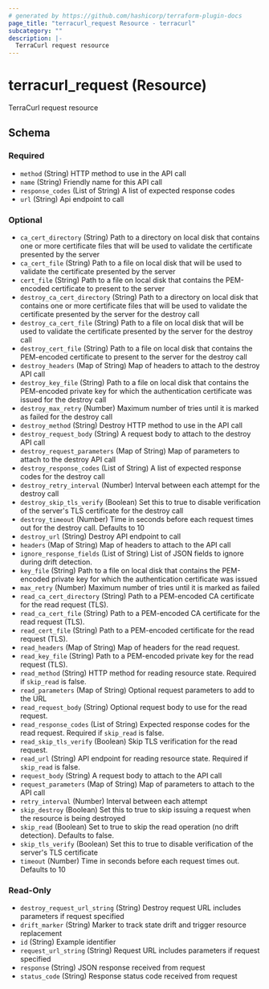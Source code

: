 ```yaml
---
# generated by https://github.com/hashicorp/terraform-plugin-docs
page_title: "terracurl_request Resource - terracurl"
subcategory: ""
description: |-
  TerraCurl request resource
---
```


# terracurl_request (Resource)

TerraCurl request resource



<!-- schema generated by tfplugindocs -->
## Schema

### Required

- `method` (String) HTTP method to use in the API call
- `name` (String) Friendly name for this API call
- `response_codes` (List of String) A list of expected response codes
- `url` (String) Api endpoint to call

### Optional

- `ca_cert_directory` (String) Path to a directory on local disk that contains one or more certificate files that will be used to validate the certificate presented by the server
- `ca_cert_file` (String) Path to a file on local disk that will be used to validate the certificate presented by the server
- `cert_file` (String) Path to a file on local disk that contains the PEM-encoded certificate to present to the server
- `destroy_ca_cert_directory` (String) Path to a directory on local disk that contains one or more certificate files that will be used to validate the certificate presented by the server for the destroy call
- `destroy_ca_cert_file` (String) Path to a file on local disk that will be used to validate the certificate presented by the server for the destroy call
- `destroy_cert_file` (String) Path to a file on local disk that contains the PEM-encoded certificate to present to the server for the destroy call
- `destroy_headers` (Map of String) Map of headers to attach to the destroy API call
- `destroy_key_file` (String) Path to a file on local disk that contains the PEM-encoded private key for which the authentication certificate was issued for the destroy call
- `destroy_max_retry` (Number) Maximum number of tries until it is marked as failed for the destroy call
- `destroy_method` (String) Destroy HTTP method to use in the API call
- `destroy_request_body` (String) A request body to attach to the destroy API call
- `destroy_request_parameters` (Map of String) Map of parameters to attach to the destroy API call
- `destroy_response_codes` (List of String) A list of expected response codes for the destroy call
- `destroy_retry_interval` (Number) Interval between each attempt for the destroy call
- `destroy_skip_tls_verify` (Boolean) Set this to true to disable verification of the server's TLS certificate for the destroy call
- `destroy_timeout` (Number) Time in seconds before each request times out for the destroy call. Defaults to 10
- `destroy_url` (String) Destroy API endpoint to call
- `headers` (Map of String) Map of headers to attach to the API call
- `ignore_response_fields` (List of String) List of JSON fields to ignore during drift detection.
- `key_file` (String) Path to a file on local disk that contains the PEM-encoded private key for which the authentication certificate was issued
- `max_retry` (Number) Maximum number of tries until it is marked as failed
- `read_ca_cert_directory` (String) Path to a PEM-encoded CA certificate for the read request (TLS).
- `read_ca_cert_file` (String) Path to a PEM-encoded CA certificate for the read request (TLS).
- `read_cert_file` (String) Path to a PEM-encoded certificate for the read request (TLS).
- `read_headers` (Map of String) Map of headers for the read request.
- `read_key_file` (String) Path to a PEM-encoded private key for the read request (TLS).
- `read_method` (String) HTTP method for reading resource state. Required if `skip_read` is false.
- `read_parameters` (Map of String) Optional request parameters to add to the URL
- `read_request_body` (String) Optional request body to use for the read request.
- `read_response_codes` (List of String) Expected response codes for the read request. Required if `skip_read` is false.
- `read_skip_tls_verify` (Boolean) Skip TLS verification for the read request.
- `read_url` (String) API endpoint for reading resource state. Required if `skip_read` is false.
- `request_body` (String) A request body to attach to the API call
- `request_parameters` (Map of String) Map of parameters to attach to the API call
- `retry_interval` (Number) Interval between each attempt
- `skip_destroy` (Boolean) Set this to true to skip issuing a request when the resource is being destroyed
- `skip_read` (Boolean) Set to true to skip the read operation (no drift detection). Defaults to false.
- `skip_tls_verify` (Boolean) Set this to true to disable verification of the server's TLS certificate
- `timeout` (Number) Time in seconds before each request times out. Defaults to 10

### Read-Only

- `destroy_request_url_string` (String) Destroy request URL includes parameters if request specified
- `drift_marker` (String) Marker to track state drift and trigger resource replacement
- `id` (String) Example identifier
- `request_url_string` (String) Request URL includes parameters if request specified
- `response` (String) JSON response received from request
- `status_code` (String) Response status code received from request
